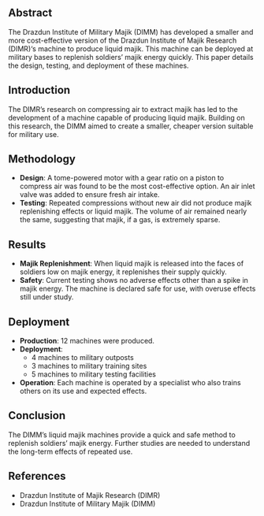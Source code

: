 ## Abstract

The Drazdun Institute of Military Majik (DIMM) has developed a smaller and more cost-effective version of the Drazdun Institute of Majik Research (DIMR)‘s machine to produce liquid majik. This machine can be deployed at military bases to replenish soldiers’ majik energy quickly. This paper details the design, testing, and deployment of these machines.

## Introduction

The DIMR’s research on compressing air to extract majik has led to the development of a machine capable of producing liquid majik. Building on this research, the DIMM aimed to create a smaller, cheaper version suitable for military use.

## Methodology

- **Design**: A tome-powered motor with a gear ratio on a piston to compress air was found to be the most cost-effective option. An air inlet valve was added to ensure fresh air intake.
- **Testing**: Repeated compressions without new air did not produce majik replenishing effects or liquid majik. The volume of air remained nearly the same, suggesting that majik, if a gas, is extremely sparse.

## Results

- **Majik Replenishment**: When liquid majik is released into the faces of soldiers low on majik energy, it replenishes their supply quickly.
- **Safety**: Current testing shows no adverse effects other than a spike in majik energy. The machine is declared safe for use, with overuse effects still under study.

## Deployment

- **Production**: 12 machines were produced.
- **Deployment**:
    - 4 machines to military outposts
    - 3 machines to military training sites
    - 5 machines to military testing facilities
- **Operation**: Each machine is operated by a specialist who also trains others on its use and expected effects.

## Conclusion

The DIMM’s liquid majik machines provide a quick and safe method to replenish soldiers’ majik energy. Further studies are needed to understand the long-term effects of repeated use.

## References

- Drazdun Institute of Majik Research (DIMR)
- Drazdun Institute of Military Majik (DIMM)
